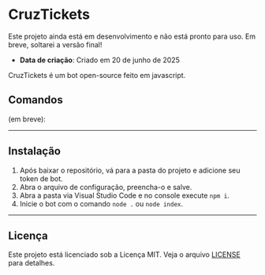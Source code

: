 # CruzTickets

Este projeto ainda está em desenvolvimento e não está pronto para uso. Em breve, soltarei a versão final!

- **Data de criação**: Criado em 20 de junho de 2025  

CruzTickets é um bot open-source feito em javascript.

## Comandos

(em breve):

---

## Instalação

1. Após baixar o repositório, vá para a pasta do projeto e adicione seu token de bot.
2. Abra o arquivo de configuração, preencha-o e salve.
3. Abra a pasta via Visual Studio Code e no console execute `npm i`.
4. Inicie o bot com o comando `node .` ou `node index`.

---

## Licença

Este projeto está licenciado sob a Licença MIT. Veja o arquivo [LICENSE](LICENSE) para detalhes.

